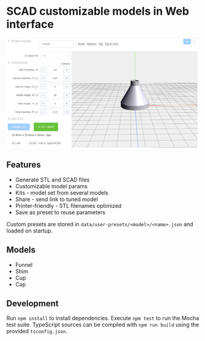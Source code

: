 # SCAD customizable models in Web interface

![](public/og-image.png)

## Features
- Generate STL and SCAD files
- Customizable model params
- Kits - model set from several models
- Share - send link to tuned model
- Printer-friendly - STL filenames optimized
- Save as preset to reuse parameters

Custom presets are stored in `data/user-presets/<model>/<name>.json` and loaded on startup.

## Models
- Funnel
- Shim
- Cup
- Cap

## Development
Run `npm install` to install dependencies. Execute `npm test` to run the
Mocha test suite. TypeScript sources can be compiled with `npm run build` using
the provided `tsconfig.json`.
